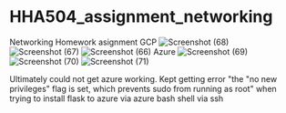 # HHA504_assignment_networking
Networking Homework asignment
GCP
![Screenshot (68)](https://github.com/user-attachments/assets/dda5699e-62ec-4d60-803c-490ec7448547)
![Screenshot (67)](https://github.com/user-attachments/assets/695d6e1c-f23e-4831-8072-7769e3c56a4b)
![Screenshot (66)](https://github.com/user-attachments/assets/161932c9-33dd-45f9-b5c8-b296dce569f2)
Azure
![Screenshot (69)](https://github.com/user-attachments/assets/2e5a4d31-4bd8-4dd8-8a8e-7f70e42f0af5)
![Screenshot (70)](https://github.com/user-attachments/assets/5398f875-fed4-4c72-af14-a68dc25fdf48)
![Screenshot (71)](https://github.com/user-attachments/assets/f18eb3f1-95e7-46f7-86aa-7ee18753cdca)


Ultimately could not get azure working.  Kept getting error "the "no new privileges" flag is set, which prevents sudo from running as root"  when trying to install flask to azure via azure bash shell via ssh 
